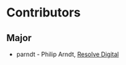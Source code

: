 # Contributors

## Major
* parndt - Philip Arndt, [Resolve Digital](http://www.resolvedigital.co.nz)